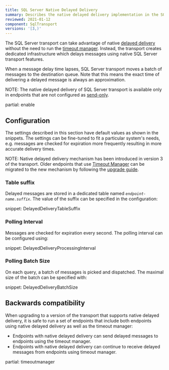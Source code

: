 ```yaml
---
title: SQL Server Native Delayed Delivery
summary: Describes the native delayed delivery implementation in the SQL Server transport
reviewed: 2021-01-12
component: SqlTransport
versions: '[3,)'
---
```


The SQL Server transport can take advantage of native [delayed delivery](/nservicebus/messaging/delayed-delivery.md) without the need to run the [timeout manager](/nservicebus/messaging/timeout-manager.md). Instead, the transport creates dedicated infrastructure which delays messages using native SQL Server transport features.

When a message delay time lapses, SQL Server transport moves a batch of messages to the destination queue. Note that this means the exact time of delivering a delayed message is always an approximation.

NOTE: The native delayed delivery of SQL Server transport is available only in endpoints that are not configured as [send-only](/nservicebus/hosting/#self-hosting-send-only-hosting).

partial: enable

## Configuration

The settings described in this section have default values as shown in the snippets. The settings can be fine-tuned to fit a particular system's needs, e.g. messages are checked for expiration more frequently resulting in more accurate delivery times.

NOTE: Native delayed delivery mechanism has been introduced in version 3 of the transport. Older endpoints that use [Timeout Manager](/nservicebus/messaging/timeout-manager.md) can be migrated to the new mechanism by following the [upgrade guide](/transports/upgrades/sqlserver-3to31.md).

### Table suffix

Delayed messages are stored in a dedicated table named _`endpoint-name.suffix`_. The value of the suffix can be specified in the configuration:

snippet: DelayedDeliveryTableSuffix

### Polling Interval

Messages are checked for expiration every second. The polling interval can be configured using:

snippet: DelayedDeliveryProcessingInterval

### Polling Batch Size

On each query, a batch of messages is picked and dispatched. The maximal size of the batch can be specified with:

snippet: DelayedDeliveryBatchSize

## Backwards compatibility

When upgrading to a version of the transport that supports native delayed delivery, it is safe to run a set of endpoints that include both endpoints using native delayed delivery as well as the timeout manager:

* Endpoints with native delayed delivery can send delayed messages to endpoints using the timeout manager.
* Endpoints with native delayed delivery can continue to receive delayed messages from endpoints using timeout manager.

partial: timeoutmanager
